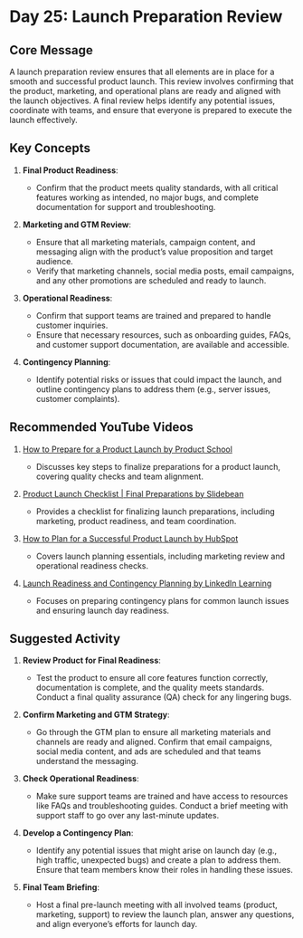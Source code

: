 # Day 25: Launch Preparation Review

## Core Message
A launch preparation review ensures that all elements are in place for a smooth and successful product launch. This review involves confirming that the product, marketing, and operational plans are ready and aligned with the launch objectives. A final review helps identify any potential issues, coordinate with teams, and ensure that everyone is prepared to execute the launch effectively.

## Key Concepts
1. **Final Product Readiness**:
   - Confirm that the product meets quality standards, with all critical features working as intended, no major bugs, and complete documentation for support and troubleshooting.

2. **Marketing and GTM Review**:
   - Ensure that all marketing materials, campaign content, and messaging align with the product’s value proposition and target audience.
   - Verify that marketing channels, social media posts, email campaigns, and any other promotions are scheduled and ready to launch.

3. **Operational Readiness**:
   - Confirm that support teams are trained and prepared to handle customer inquiries.
   - Ensure that necessary resources, such as onboarding guides, FAQs, and customer support documentation, are available and accessible.

4. **Contingency Planning**:
   - Identify potential risks or issues that could impact the launch, and outline contingency plans to address them (e.g., server issues, customer complaints).

## Recommended YouTube Videos
1. [How to Prepare for a Product Launch by Product School](https://www.youtube.com/watch?v=Ohh4JtwK9_A)
   - Discusses key steps to finalize preparations for a product launch, covering quality checks and team alignment.

2. [Product Launch Checklist | Final Preparations by Slidebean](https://www.youtube.com/watch?v=THj5PWW19Sg)
   - Provides a checklist for finalizing launch preparations, including marketing, product readiness, and team coordination.

3. [How to Plan for a Successful Product Launch by HubSpot](https://www.youtube.com/watch?v=Z5CNYU7uYXw)
   - Covers launch planning essentials, including marketing review and operational readiness checks.

4. [Launch Readiness and Contingency Planning by LinkedIn Learning](https://www.youtube.com/watch?v=5YV19Lx12tQ)
   - Focuses on preparing contingency plans for common launch issues and ensuring launch day readiness.

## Suggested Activity
1. **Review Product for Final Readiness**:
   - Test the product to ensure all core features function correctly, documentation is complete, and the quality meets standards. Conduct a final quality assurance (QA) check for any lingering bugs.

2. **Confirm Marketing and GTM Strategy**:
   - Go through the GTM plan to ensure all marketing materials and channels are ready and aligned. Confirm that email campaigns, social media content, and ads are scheduled and that teams understand the messaging.

3. **Check Operational Readiness**:
   - Make sure support teams are trained and have access to resources like FAQs and troubleshooting guides. Conduct a brief meeting with support staff to go over any last-minute updates.

4. **Develop a Contingency Plan**:
   - Identify any potential issues that might arise on launch day (e.g., high traffic, unexpected bugs) and create a plan to address them. Ensure that team members know their roles in handling these issues.

5. **Final Team Briefing**:
   - Host a final pre-launch meeting with all involved teams (product, marketing, support) to review the launch plan, answer any questions, and align everyone’s efforts for launch day.
